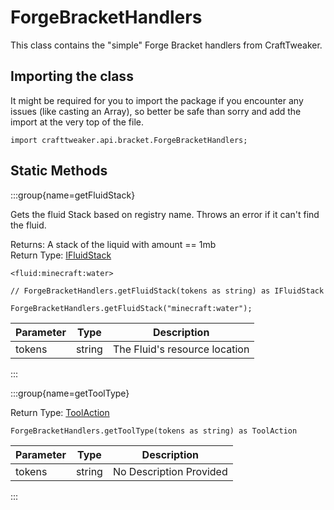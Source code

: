 # ForgeBracketHandlers

This class contains the "simple" Forge Bracket handlers from CraftTweaker.

## Importing the class

It might be required for you to import the package if you encounter any issues (like casting an Array), so better be safe than sorry and add the import at the very top of the file.
```zenscript
import crafttweaker.api.bracket.ForgeBracketHandlers;
```


## Static Methods

:::group{name=getFluidStack}

Gets the fluid Stack based on registry name. Throws an error if it can't find the fluid.

Returns: A stack of the liquid with amount == 1mb  
Return Type: [IFluidStack](/forge/api/fluid/IFluidStack)

```zenscript
<fluid:minecraft:water>

// ForgeBracketHandlers.getFluidStack(tokens as string) as IFluidStack

ForgeBracketHandlers.getFluidStack("minecraft:water");
```

| Parameter | Type | Description |
|-----------|------|-------------|
| tokens | string | The Fluid's resource location |


:::

:::group{name=getToolType}

Return Type: [ToolAction](/forge/api/tool/ToolAction)

```zenscript
ForgeBracketHandlers.getToolType(tokens as string) as ToolAction
```

| Parameter | Type | Description |
|-----------|------|-------------|
| tokens | string | No Description Provided |


:::

